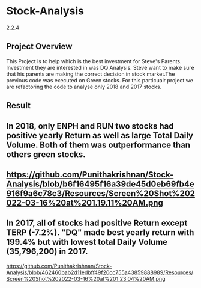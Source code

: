 # Stock-Analysis
2.2.4
## Project Overview
This Project is to help which is the best investment for Steve's Parents. Investment they are interested in was DQ Analysis. Steve want to make sure that his parents are making the correct decision in stock market.The previous code was executed on Green stocks. For this particualr project we are refactoring the  code to analyse only 2018 and 2017 stocks. 
## Result
In 2018, only ENPH and RUN two stocks had positive yearly Return as well as large Total Daily Volume. Both of them was outperformance than others green stocks.
------
https://github.com/Punithakrishnan/Stock-Analysis/blob/b6f16495f16a39de45d0eb69fb4e916f9a6c78c3/Resources/Screen%20Shot%202022-03-16%20at%201.19.11%20AM.png
-----
In 2017, all of stocks had positive Return except TERP (-7.2%). "DQ" made best yearly return with 199.4% but with lowest total Daily Volume (35,796,200) in 2017.
---
https://github.com/Punithakrishnan/Stock-Analysis/blob/462460bab2d11edbff49f20cc755a43859888989/Resources/Screen%20Shot%202022-03-16%20at%201.23.04%20AM.png
